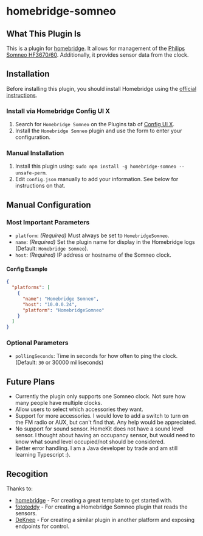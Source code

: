 # homebridge-somneo

## What This Plugin Is
This is a plugin for [homebridge](https://github.com/nfarina/homebridge). It allows for management of the [Philips Somneo HF3670/60](https://www.usa.philips.com/c-p/HF3670_60/smartsleep-connected-sleep-and-wake-up-light). Additionally, it provides sensor data from the clock.

## Installation

Before installing this plugin, you should install Homebridge using the [official instructions](https://github.com/homebridge/homebridge/wiki).

### Install via Homebridge Config UI X

1. Search for `Homebridge Somneo` on the Plugins tab of [Config UI X](https://www.npmjs.com/package/homebridge-config-ui-x).
2. Install the `Homebridge Somneo` plugin and use the form to enter your configuration.

### Manual Installation

1. Install this plugin using: `sudo npm install -g homebridge-somneo --unsafe-perm`.
2. Edit `config.json` manually to add your information. See below for instructions on that.

## Manual Configuration

### Most Important Parameters

- `platform`: _(Required)_ Must always be set to `HomebridgeSomneo`.
- `name`: _(Required)_ Set the plugin name for display in the Homebridge logs (Default: `Homebridge Somneo`).
- `host`: _(Required)_ IP address or hostname of the Somneo clock.

#### Config Example

```json
{
  "platforms": [
    {
      "name": "Homebridge Somneo",
      "host": "10.0.0.24",
      "platform": "HomebridgeSomneo"
    }
  ]
}
```

### Optional Parameters

- `pollingSeconds`: Time in seconds for how often to ping the clock. (Default: `30` or 30000 milliseconds)

## Future Plans
- Currently the plugin only supports one Somneo clock. Not sure how many people have multiple clocks.
- Allow users to select which accessories they want.
- Support for more accessories. I would love to add a switch to turn on the FM radio or AUX, but can't find that. Any help would be appreciated.
- No support for sound sensor. HomeKit does not have a sound level sensor. I thought about having an occupancy sensor, but would need to know what sound level occupied/not should be considered.
- Better error handling. I am a Java developer by trade and am still learning Typescript :).

## Recogition
Thanks to:

* [homebridge](https://github.com/homebridge/homebridge-plugin-template) - For creating a great template to get started with.
* [fototeddy](https://github.com/fototeddy/homebridge-somneo-sensors) - For creating a Homebridge Somneo plugin that reads the sensors.
* [DeKnep](https://www.domoticz.com/forum/viewtopic.php?t=33033) - For creating a similar plugin in another platform and exposing endpoints for control.